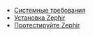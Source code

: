 - [Системные требования](/[[language]]/[[version]]/installation#prerequisites)
- [Установка Zephir](/[[language]]/[[version]]/installation#installing-zephir)
- [Протестируйте Zephir](/[[language]]/[[version]]/installation#testing-the-installation)